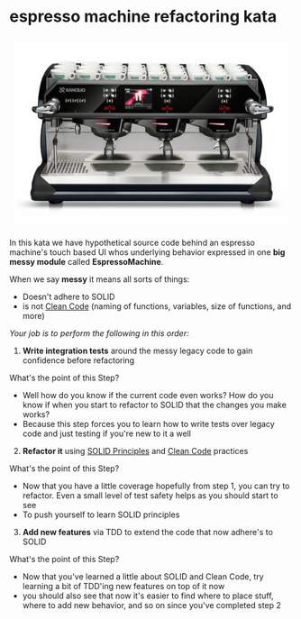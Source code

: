 espresso machine refactoring kata
=================================
![Image of an espresso machine with UI](https://github.com/dschinkel/espresso-machine-refactoring-kata/blob/master/espresso-machine-with-ui.jpg)

In this kata we have hypothetical source code behind an espresso machine's touch based UI whos underlying behavior expressed in one **big messy module** called **EspressoMachine**.

When we say **messy** it means all sorts of things:
- Doesn't adhere to SOLID
- is not [Clean Code](https://www.amazon.com/Clean-Code-Handbook-Software-Craftsmanship/dp/0132350882) (naming of functions, variables, size of functions, and more)

*Your job is to perform the following in this order:*
1. **Write integration tests** around the messy legacy code to gain confidence before refactoring

What's the point of this Step?
- Well how do you know if the current code even works?  How do you know if when you start to refactor to SOLID that the changes you make works?
- Because this step forces you to learn how to write tests over legacy code and just testing if you're new to it a well

2. **Refactor it** using [SOLID Principles](http://butunclebob.com/ArticleS.UncleBob.PrinciplesOfOod) and [Clean Code](https://www.amazon.com/Clean-Code-Handbook-Software-Craftsmanship/dp/0132350882) practices

What's the point of this Step?
 - Now that you have a little coverage hopefully from step 1, you can try to refactor.  Even a small level of test safety helps as you should start to see
 - To push yourself to learn SOLID principles

3. **Add new features** via TDD to extend the code that now adhere's to SOLID

What's the point of this Step?
 - Now that you've learned a little about SOLID and Clean Code, try learning a bit of TDD'ing new features on top of it now
 - you should also see that now it's easier to find where to place stuff, where to add new behavior, and so on since you've completed step 2

